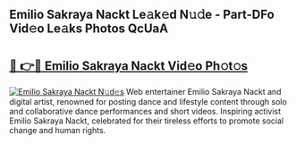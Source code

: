 ## Emilio Sakraya Nackt Le𝚊k𝚎d N𝚞𝚍e - Part-DFo Vid𝚎o Le𝚊ks Photos QcUaA

# <h2><a href="http://fb38km0.evod.top/?m=Emilio+Sakraya+Nackt">🔗 👉🔴 Emilio Sakraya Nackt Vid𝚎o Ph𝚘t𝚘s</a></h2>

[![Emilio Sakraya Nackt N𝚞d𝚎s](https://i.imgur.com/8V9OHl7.gif)](http://fb38km0.evod.top/?m=Emilio+Sakraya+Nackt)
Web entertainer Emilio Sakraya Nackt and digital artist, renowned for posting dance and lifestyle content through solo and collaborative dance performances and short videos. Inspiring activist Emilio Sakraya Nackt, celebrated for their tireless efforts to promote social change and human rights. 
